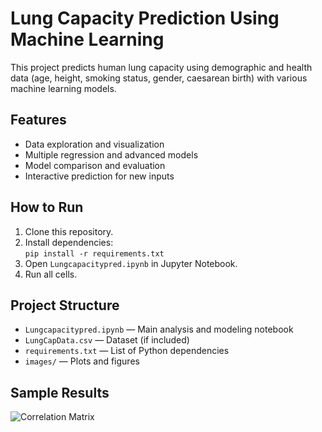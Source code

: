 # Lung Capacity Prediction Using Machine Learning

This project predicts human lung capacity using demographic and health data (age, height, smoking status, gender, caesarean birth) with various machine learning models.

## Features
- Data exploration and visualization
- Multiple regression and advanced models
- Model comparison and evaluation
- Interactive prediction for new inputs

## How to Run
1. Clone this repository.
2. Install dependencies:  
   `pip install -r requirements.txt`
3. Open `Lungcapacitypred.ipynb` in Jupyter Notebook.
4. Run all cells.

## Project Structure
- `Lungcapacitypred.ipynb` — Main analysis and modeling notebook
- `LungCapData.csv` — Dataset (if included)
- `requirements.txt` — List of Python dependencies
- `images/` — Plots and figures

## Sample Results
![Correlation Matrix](images/correlation_matrix.png)


